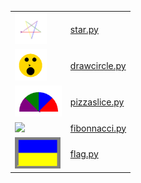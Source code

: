 
|   | |
| ------------- | ------------- |
| <img src="star.png" height="50"> |  [star.py](star.py)     |
| <img src="drawcircle_smiley.png" height="50"> |  [drawcircle.py](drawcircle.py)      |
| <img src="pizzaslice.png" height="50"> |  [pizzaslice.py](pizzaslice.py)      |
| <img src="fibbonacci.png" height="50"> |  [fibonnacci.py](fibonnacci.py)      |
| <img src="flag.png" height="50"> |  [flag.py](flag.py)      |